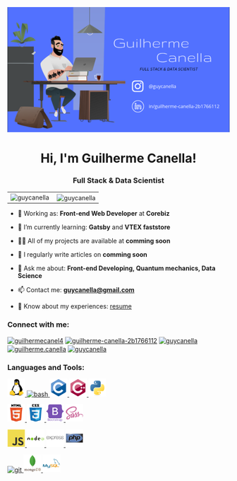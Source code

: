![Foto de capa](wallpaper.png)

<h1 align="center">Hi, I'm Guilherme Canella!</h1>
<h3 align="center">Full Stack & Data Scientist</h3>

<table>
    <tbody>
        <tr>
            <td><img align="left" src="https://github-readme-stats.vercel.app/api/top-langs?username=guycanella&show_icons=true&locale=en" alt="guycanella" /></td>
            <td>&nbsp;<img align="center" src="https://github-readme-stats.vercel.app/api?username=guycanella&show_icons=true&locale=en" alt="guycanella" /></td>
        </tr>
    </tbody>
</table>

- 🔭 Working as:  **Front-end Web Developer** at **Corebiz**<!--[Quantum phase transitions in disordered nanostructures](algumalink.com)-->

- 🌱 I’m currently learning: **Gatsby** and **VTEX faststore**

- 👨‍💻 All of my projects are available at **comming soon**<!--[meusite.com](meusite.com)-->

- 📝 I regularly write articles on **comming soon**<!--[blog.com](blog.com)-->

- 💬 Ask me about: **Front-end Developing, Quantum mechanics, Data Science**

- 📫 Contact me:  **guycanella@gmail.com**

- 📄 Know about my experiences: [resume](https://drive.google.com/file/d/1YTG77f1c-vrbFnbYbZB1Ov-0__l6V5D9/view?usp=sharing)

<h3 align="left">Connect with me:</h3>
<p align="left">
<a href="https://twitter.com/guilhermecanel4" target="blank"><img align="center" src="https://raw.githubusercontent.com/rahuldkjain/github-profile-readme-generator/master/src/images/icons/Social/twitter.svg" alt="guilhermecanel4" height="30" width="40" /></a>
<a href="https://linkedin.com/in/guilherme-canella-2b1766112" target="blank"><img align="center" src="https://raw.githubusercontent.com/rahuldkjain/github-profile-readme-generator/master/src/images/icons/Social/linked-in-alt.svg" alt="guilherme-canella-2b1766112" height="30" width="40" /></a>
<a href="https://kaggle.com/guycanella" target="blank"><img align="center" src="https://raw.githubusercontent.com/rahuldkjain/github-profile-readme-generator/master/src/images/icons/Social/kaggle.svg" alt="guycanella" height="30" width="40" /></a>
<a href="https://fb.com/guilherme.canella" target="blank"><img align="center" src="https://raw.githubusercontent.com/rahuldkjain/github-profile-readme-generator/master/src/images/icons/Social/facebook.svg" alt="guilherme.canella" height="30" width="40" /></a>
<a href="https://instagram.com/guycanella" target="blank"><img align="center" src="https://raw.githubusercontent.com/rahuldkjain/github-profile-readme-generator/master/src/images/icons/Social/instagram.svg" alt="guycanella" height="30" width="40" /></a>
</p>

<h3 align="left">Languages and Tools:</h3>
<!--     LINUX     -->
<a href="https://www.linux.org/" target="_blank"> <img src="https://raw.githubusercontent.com/devicons/devicon/master/icons/linux/linux-original.svg" alt="linux" width="40" height="40"/> </a> 
<!--     BASH     -->
<a href="https://www.gnu.org/software/bash/" target="_blank"> <img src="https://www.vectorlogo.zone/logos/gnu_bash/gnu_bash-icon.svg" alt="bash" width="40" height="40"/> </a> 
<!--     C     -->
<a href="https://www.cprogramming.com/" target="_blank"> <img src="https://raw.githubusercontent.com/devicons/devicon/master/icons/c/c-original.svg" alt="c" width="40" height="40"/> </a> 
<!--     C++     -->
<a href="https://www.w3schools.com/cpp/" target="_blank"> <img src="https://raw.githubusercontent.com/devicons/devicon/master/icons/cplusplus/cplusplus-original.svg" alt="cplusplus" width="40" height="40"/> </a> 
<!--     PYTHON     -->
<a href="https://www.python.org" target="_blank"> <img src="https://raw.githubusercontent.com/devicons/devicon/master/icons/python/python-original.svg" alt="python" width="40" height="40"/> </a> 
    
<!--     HTML5     -->
<a href="https://www.w3.org/html/" target="_blank"> <img src="https://raw.githubusercontent.com/devicons/devicon/master/icons/html5/html5-original-wordmark.svg" alt="html5" width="40" height="40"/> </a> <a href="https://www.w3schools.com/css/" target="_blank"> <img src="https://raw.githubusercontent.com/devicons/devicon/master/icons/css3/css3-original-wordmark.svg" alt="css3" width="40" height="40"/> </a> <a href="https://getbootstrap.com" target="_blank"> <img src="https://raw.githubusercontent.com/devicons/devicon/master/icons/bootstrap/bootstrap-plain-wordmark.svg" alt="bootstrap" width="40" height="40"/> </a> <a href="https://sass-lang.com" target="_blank"> <img src="https://raw.githubusercontent.com/devicons/devicon/master/icons/sass/sass-original.svg" alt="sass" width="40" height="40"/> </a> 
    
<!--     JAVASCRIPT     -->
<a href="https://developer.mozilla.org/en-US/docs/Web/JavaScript" target="_blank"> <img src="https://raw.githubusercontent.com/devicons/devicon/master/icons/javascript/javascript-original.svg" alt="javascript" width="40" height="40"/> </a><a href="https://nodejs.org" target="_blank"> <img src="https://raw.githubusercontent.com/devicons/devicon/master/icons/nodejs/nodejs-original-wordmark.svg" alt="nodejs" width="40" height="40"/> </a><a href="https://expressjs.com" target="_blank"> <img src="https://raw.githubusercontent.com/devicons/devicon/master/icons/express/express-original-wordmark.svg" alt="express" width="40" height="40"/> </a><a href="https://www.php.net" target="_blank"> <img src="https://raw.githubusercontent.com/devicons/devicon/master/icons/php/php-original.svg" alt="php" width="40" height="40"/> </a> 
    
<!--     GIT     -->
<a href="https://git-scm.com/" target="_blank"> <img src="https://www.vectorlogo.zone/logos/git-scm/git-scm-icon.svg" alt="git" width="40" height="40"/> </a><a href="https://www.mongodb.com/" target="_blank"> <img src="https://raw.githubusercontent.com/devicons/devicon/master/icons/mongodb/mongodb-original-wordmark.svg" alt="mongodb" width="40" height="40"/> </a><a href="https://www.mysql.com/" target="_blank"> <img src="https://raw.githubusercontent.com/devicons/devicon/master/icons/mysql/mysql-original-wordmark.svg" alt="mysql" width="40" height="40"/> </a> 
